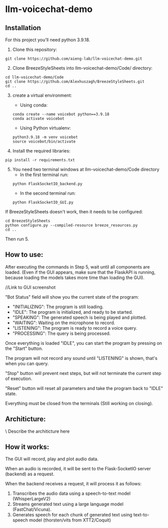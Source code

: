 # llm-voicechat-demo

## Installation

For this project you'll need python 3.9.18.

1. Clone this repository:
```
git clone https://github.com/aieng-lab/llm-voicechat-demo.git
```

2. Clone BreezeStyleSheets into llm-voicechat-demo/Code/ directory:
```
cd llm-voicechat-demo/Code
git clone https://github.com/Alexhuszagh/BreezeStyleSheets.git
cd ..
```

3. create a virtual environment:
   - Using conda:
   ```
   conda create --name voicebot python==3.9.18
   conda activate voicebot
   ```
   
   - Using Python virtualenv:
   ```
   python3.9.18 -m venv voicebot
   source voicebot/bin/activate
   ```
   
4. Install the required libraries:
```
pip install -r requirements.txt
```

5. You need two terminal windows at llm-voicechat-demo/Code directory
    - In the first terminal run:
    ```
    python FlaskSocketIO_backend.py
    ```
    - In the second terminal run:
    ```
    python FlaskSocketIO_GUI.py
    ```

If BreezeStyleSheets doesn't work, then it needs to be configured:
   ```
   cd BreezeStyleSheets
   python configure.py --compiled-resource breeze_resources.py
   cd ..
   ```
Then run 5.


## How to use:

After executing the commands in Step 5, wait until all components are loaded.
(Even if the GUI appears, make sure that the FlaskAPI is running, because loading the models takes more time than loading the GUI).

//Link to GUI screenshot

"Bot Status" field will show you the current state of the program:

   - "INITIALIZING": The program is still loading.
   - "IDLE": The program is initialized, and ready to be started.
   - "SPEAKING": The generated speech is being played and plotted.
   - "WAITING": Waiting on the microphone to record.
   - "LISTENING": The program is ready to record a voice query.
   - "PROCESSING": The query is being processed.

Once everything is loaded "IDLE", you can start the program by pressing on the "Start" button.

The program will not record any sound until "LISTENING" is shown, that's when you can query.

"Stop" button will prevent next steps, but will not terminate the current step of execution.

"Reset" button will reset all parameters and take the program back to "IDLE" state.

Everything must be closed from the terminals (Still working on closing).



## Architicture:
\\ Describe the architicture here

## How it works:

The GUI will record, play and plot audio data.

When an audio is recorded, it will be sent to the Flask-SocketIO server (backend) as a request.

When the backend receives a request, it will process it as follows:

1. Transcribes the audio data using a speech-to-text model (WhisperLargeV2)
2. Streams generated text using a large language model (FastChat/Vicuna).
3. Generates speech for each chunk of generated text using text-to-speech model (thorsten/vits from XTT2/Coquit)



